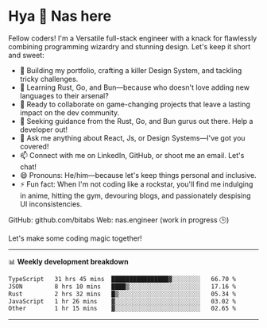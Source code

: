 # Hya 👋 Nas here

Fellow coders! I'm a Versatile full-stack engineer with a knack for flawlessly combining programming wizardry and stunning design. Let's keep it short and sweet:

- 🔭 Building my portfolio, crafting a killer Design System, and tackling tricky challenges.
- 🌱 Learning Rust, Go, and Bun—because who doesn't love adding new languages to their arsenal?
- 👯 Ready to collaborate on game-changing projects that leave a lasting impact on the dev community.
- 🤔 Seeking guidance from the Rust, Go, and Bun gurus out there. Help a developer out!
- 💬 Ask me anything about React, Js, or Design Systems—I've got you covered!
- 📫 Connect with me on LinkedIn, GitHub, or shoot me an email. Let's chat!
- 😄 Pronouns: He/him—because let's keep things personal and inclusive.
- ⚡ Fun fact: When I'm not coding like a rockstar, you'll find me indulging in anime, hitting the gym, devouring blogs, and passionately despising UI inconsistencies.

GitHub: github.com/bitabs
Web: nas.engineer (work in progress 🕒)

Let's make some coding magic together!

-------
📊 **Weekly development breakdown**
<!--START_SECTION:waka-->

```txt
TypeScript   31 hrs 45 mins  ████████████████▓░░░░░░░░   66.70 %
JSON         8 hrs 10 mins   ████▒░░░░░░░░░░░░░░░░░░░░   17.16 %
Rust         2 hrs 32 mins   █▒░░░░░░░░░░░░░░░░░░░░░░░   05.34 %
JavaScript   1 hr 26 mins    ▓░░░░░░░░░░░░░░░░░░░░░░░░   03.02 %
Other        1 hr 15 mins    ▓░░░░░░░░░░░░░░░░░░░░░░░░   02.65 %
```

<!--END_SECTION:waka-->
-------

